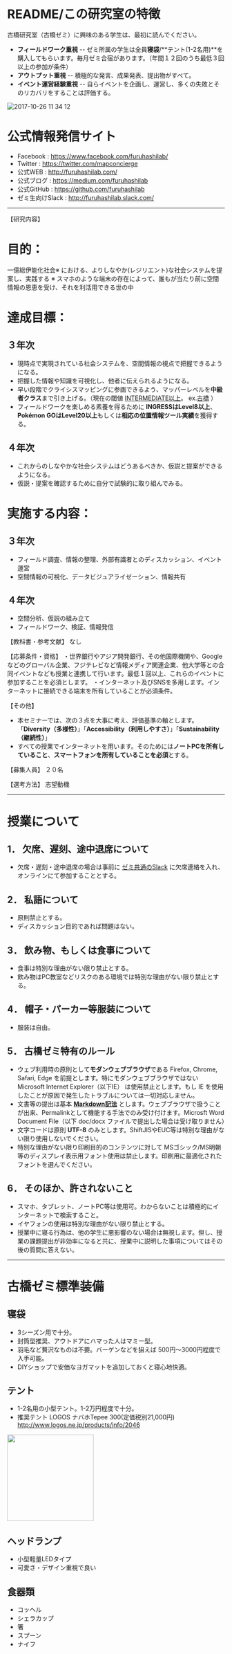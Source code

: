 # README/この研究室の特徴
古橋研究室（古橋ゼミ）に興味のある学生は、最初に読んでください。

* **フィールドワーク重視**
-- ゼミ所属の学生は全員**寝袋**/**テント(1-2名用)**を購入してもらいます。毎月ゼミ合宿があります。（年間１２回のうち最低３回以上の参加が条件）
* **アウトプット重視**
-- 積極的な発言、成果発表、提出物がすべて。
* **イベント運営経験重視**
-- 自らイベントを企画し、運営し、多くの失敗とそのリカバリをすることは評価する。

![2017-10-26 11 34 12](https://user-images.githubusercontent.com/416977/32032621-0890c01a-ba43-11e7-8a87-b04e8e8335b1.jpg)

# 公式情報発信サイト
* Facebook : https://www.facebook.com/furuhashilab/
* Twitter : https://twitter.com/mapconcierge
* 公式WEB : http://furuhashilab.com/
* 公式ブログ : https://medium.com/furuhashilab
* 公式GitHub : https://github.com/furuhashilab
* ゼミ生向けSlack : http://furuhashilab.slack.com/

---

【研究内容】

# 目的：
一億総伊能化社会※ における、よりしなやか(レジリエント)な社会システムを提案し、実践する
※ スマホのような端末の存在によって、誰もが当たり前に空間情報の恩恵を受け、それを利活用できる世の中

# 達成目標：
## ３年次
* 現時点で実現されている社会システムを、空間情報の視点で把握できるようになる。
* 把握した情報や知識を可視化し、他者に伝えられるようになる。
* 早い段階でクライシスマッピングに参画できるよう、マッパーレベルを**中級者クラス**まで引き上げる。（現在の閾値 [INTERMEDIATE以上](http://learnosm.org/en/coordination/tm-whats-new-for-mappers/)。 ex.[古橋](https://tasks.hotosm.org/user/MAPconcierge) ）
* フィールドワークを楽しめる素養を得るために **INGRESSはLevel8以上**、**Pokémon GOはLevel20以上**もしくは**相応の位置情報ツール実績**を獲得する。

## ４年次
* これからのしなやかな社会システムはどうあるべきか、仮説と提案ができるようになる。
* 仮説・提案を確認するために自分で試験的に取り組んでみる。

# 実施する内容：
## ３年次
* フィールド調査、情報の整理、外部有識者とのディスカッション、イベント運営
* 空間情報の可視化、データビジュアライゼーション、情報共有

## ４年次
* 空間分析、仮説の組み立て
* フィールドワーク、検証、情報発信


【教科書・参考文献】
なし


【応募条件・資格】
・世界銀行やアジア開発銀行、その他国際機関や、Googleなどのグローバル企業、フジテレビなど情報メディア関連企業、他大学等との合同イベントなども授業と連携して行います。最低１回以上、これらのイベントに参加することを必須とします。
・インターネット及びSNSを多用します。インターネットに接続できる端末を所有していることが必須条件。


【その他】
* 本セミナーでは、次の３点を大事に考え、評価基準の軸とします。
「**Diversity（多様性）**」「**Accessibility（利用しやすさ）**」「**Sustainability（継続性）**」
* すべての授業でインターネットを用います。そのためには**ノートPCを所有していること**、**スマートフォンを所有していることを必須**とする。

【募集人員】
２０名


【選考方法】
志望動機


---

# 授業について
 
## 1． 欠席、遅刻、途中退席について
* 欠席・遅刻・途中退席の場合は事前に [ゼミ共通のSlack](http://furuhashilab.slack.com/)  に欠席連絡を入れ、オンラインにて参加することとする。
 
## 2． 私語について
* 原則禁止とする。
* ディスカッション目的であれば問題はない。
 
## 3． 飲み物、もしくは食事について
* 食事は特別な理由がない限り禁止とする。
* 飲み物はPC教室などリスクのある環境では特別な理由がない限り禁止とする。
 
## 4． 帽子・パーカー等服装について
* 服装は自由。
 
## 5． 古橋ゼミ特有のルール
* ウェブ利用時の原則として**モダンウェブブラウザ**である Firefox, Chrome, Safari, Edge を前提とします。特にモダンウェブブラウザではない Microsoft Internet Explorer（以下IE） は使用禁止とします。もし IE を使用したことが原因で発生したトラブルについては一切対応しません。 
* 文書等の提出は基本 [**Markdown記法**](http://www.openstreetmap.org/user/MAPconcierge/diary/38649) とします。ウェブブラウザで扱うことが出来、Permalinkとして機能する手法でのみ受け付けます。Microsft Word Document File（以下 doc/docx ファイルで提出した場合は受け取りません）
* 文字コードは原則 **UTF-8** のみとします。ShiftJISやEUC等は特別な理由がない限り使用しないでください。
* 特別な理由がない限り印刷目的のコンテンツに対して MSゴシック/MS明朝等のディスプレイ表示用フォント使用は禁止します。印刷用に最適化されたフォントを選んでください。

## 6． そのほか、許されないこと
* スマホ、タブレット、ノートPC等は使用可。わからないことは積極的にインターネットで検索すること。
* イヤフォンの使用は特別な理由がない限り禁止とする。
* 授業中に寝る行為は、他の学生に悪影響のない場合は無視します。但し、授業の課題提出が非効率になると共に、授業中に説明した事項についてはその後の質問に答えない。



---

# 古橋ゼミ標準装備
## 寝袋
* 3シーズン用で十分。
* 封筒型推奨、アウトドアにハマった人はマミー型。
* 羽毛など贅沢なものは不要。バーゲンなどを狙えば 500円〜3000円程度で入手可能。
* DIYショップで安価なヨガマットを追加しておくと寝心地快適。

## テント
* 1-2名用の小型テント。1-2万円程度で十分。
* 推奨テント LOGOS ナバホTepee 300(定価税別21,000円) http://www.logos.ne.jp/products/info/2046
<img src="https://user-images.githubusercontent.com/416977/37259450-c77d6db0-25c9-11e8-9bda-f4126f2ec775.jpg" width="200">


## ヘッドランプ
* 小型軽量LEDタイプ
* 可愛さ・デザイン重視で良い

## 食器類
* コッヘル
* シェラカップ
* 箸
* スプーン
* ナイフ





